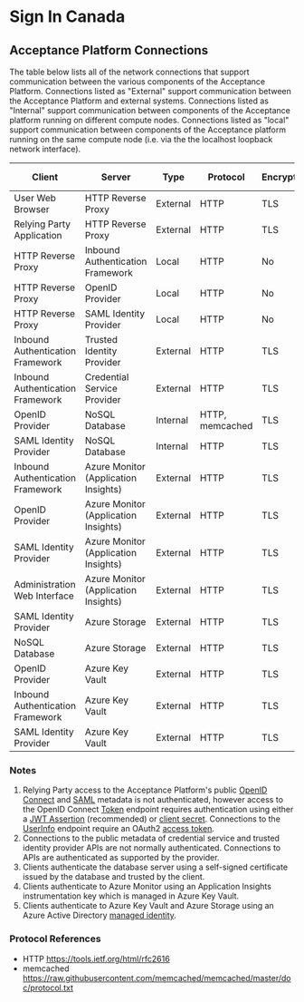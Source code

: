 # Sign In Canada

## Acceptance Platform Connections

The table below lists all of the network connections that support communication
between the various components of the Acceptance Platform. Connections listed as
"External" support communication between the Acceptance Platform and external
systems. Connections listed as "Internal" support communication between
components of the Acceptance platform running on different compute nodes.
Connections listed as "local" support communication between components of the
Acceptance platform running on the same compute node (i.e. via the the localhost
loopback network interface).

|Client|Server|Type|Protocol|Encryption|Server Authentication|Client Authentication|
|------|------|----------|---------|----------|---------------------|---------------------|
|User Web Browser|HTTP Reverse Proxy|External|HTTP|TLS|Yes|No|
|Relying Party Application|HTTP Reverse Proxy|External|HTTP|TLS|Yes|Yes<sup>1</sup>|
|HTTP Reverse Proxy|Inbound Authentication Framework|Local|HTTP|No|No|No|
|HTTP Reverse Proxy|OpenID Provider|Local|HTTP|No|No|No|
|HTTP Reverse Proxy|SAML Identity Provider|Local|HTTP|No|No|No|
|Inbound Authentication Framework|Trusted Identity Provider|External|HTTP|TLS|Yes|Yes<sup>2</sup>|
|Inbound Authentication Framework|Credential Service Provider|External|HTTP|TLS|Yes|Yes<sup>2</sup>|
|OpenID Provider|NoSQL Database|Internal|HTTP, memcached|TLS|Yes<sup>3</sup>|Yes|
|SAML Identity Provider|NoSQL Database|Internal|HTTP|TLS|Yes<sup>3</sup>|Yes|
|Inbound Authentication Framework|Azure Monitor (Application Insights)|External|HTTP|TLS|Yes|Yes<sup>4</sup>|
|OpenID Provider|Azure Monitor (Application Insights)|External|HTTP|TLS|Yes|Yes<sup>4</sup>|
|SAML Identity Provider|Azure Monitor (Application Insights)|External|HTTP|TLS|Yes|Yes<sup>4</sup>|
|Administration Web Interface|Azure Monitor (Application Insights)|External|HTTP|TLS|Yes|Yes<sup>4</sup>|
|SAML Identity Provider|Azure Storage|External|HTTP|TLS|Yes|No|
|NoSQL Database|Azure Storage|External|HTTP|TLS|Yes|Yes<sup>5</sup>|
|OpenID Provider|Azure Key Vault|External|HTTP|TLS|Yes|Yes<sup>5</sup>|
|Inbound Authentication Framework|Azure Key Vault|External|HTTP|TLS|Yes|Yes<sup>5</sup>|
|SAML Identity Provider|Azure Key Vault|External|HTTP|TLS|Yes|Yes<sup>5</sup>|

### Notes

1. Relying Party access to the Acceptance Platform's public [OpenID
   Connect](https://openid.net/specs/openid-connect-discovery-1_0.html) and
   [SAML](https://www.oasis-open.org/committees/download.php/56785/sstc-saml-metadata-errata-2.0-wd-05.pdf)
   metadata is not authenticated, however access to the OpenID Connect
   [Token](https://openid.net/specs/openid-connect-core-1_0.html#TokenEndpoint)
   endpoint requires authentication using either a [JWT
   Assertion](https://tools.ietf.org/html/rfc7523#section-2.2) (recommended) or
   [client secret](https://tools.ietf.org/html/rfc6749#section-2.3.1). Connections to the
   [UserInfo](https://openid.net/specs/openid-connect-core-1_0.html#UserInfo) endpoint require an OAuth2 [access token](https://tools.ietf.org/html/rfc6750).
2. Connections to the public metadata of credential service and trusted identity
   provider APIs are not normally authenticated. Connections to APIs are
   authenticated as supported by the provider.
3. Clients authenticate the database server using a self-signed certificate
   issued by the database and trusted by the client.
4. Clients authenticate to Azure Monitor using an Application Insights instrumentation key which is managed in Azure Key Vault.
5. Clients authenticate to Azure Key Vault and Azure Storage using an Azure
   Active Directory [managed
   identity](https://docs.microsoft.com/en-us/azure/active-directory/managed-identities-azure-resources/overview).


### Protocol References

* HTTP <https://tools.ietf.org/html/rfc2616>
* memcached <https://raw.githubusercontent.com/memcached/memcached/master/doc/protocol.txt>
